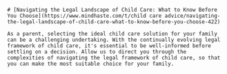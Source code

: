 
    # [Navigating the Legal Landscape of Child Care: What to Know Before You Choose](https://www.mindhaste.com/t/child care advice/navigating-the-legal-landscape-of-child-care-what-to-know-before-you-choose-422)

    As a parent, selecting the ideal child care solution for your family can be a challenging undertaking. With the continually evolving legal framework of child care, it's essential to be well-informed before settling on a decision. Allow us to direct you through the complexities of navigating the legal framework of child care, so that you can make the most suitable choice for your family.
    